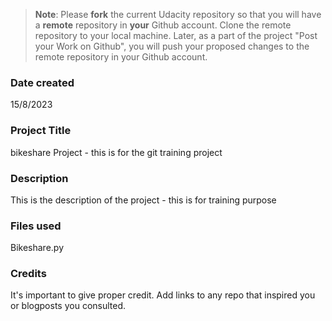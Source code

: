 >**Note**: Please **fork** the current Udacity repository so that you will have a **remote** repository in **your** Github account. Clone the remote repository to your local machine. Later, as a part of the project "Post your Work on Github", you will push your proposed changes to the remote repository in your Github account.

### Date created
15/8/2023

### Project Title
bikeshare Project - this is for the git training project 

### Description
This is the description of the project - this is for training purpose 
### Files used
Bikeshare.py 

### Credits
It's important to give proper credit. Add links to any repo that inspired you or blogposts you consulted.

